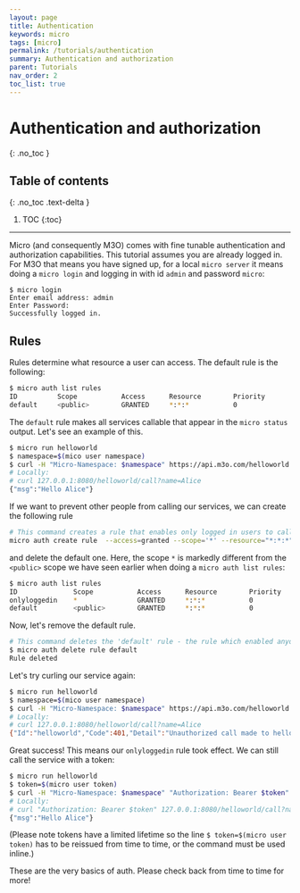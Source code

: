```yaml
---
layout: page
title: Authentication
keywords: micro
tags: [micro]
permalink: /tutorials/authentication
summary: Authentication and authorization
parent: Tutorials
nav_order: 2
toc_list: true
---
```


# Authentication and authorization
{: .no_toc }

## Table of contents
{: .no_toc .text-delta }

1. TOC
{:toc}
---

Micro (and consequently M3O) comes with fine tunable authentication and authorization capabilities.
This tutorial assumes you are already logged in. For M3O that means you have signed up, for a local `micro server` it means doing a `micro login` and logging in with
id `admin` and password `micro`:

```
$ micro login
Enter email address: admin
Enter Password: 
Successfully logged in.
```

## Rules

Rules determine what resource a user can access. The default rule is the following:

```sh
$ micro auth list rules
ID          Scope           Access      Resource        Priority
default     <public>        GRANTED     *:*:*           0
```

The `default` rule makes all services callable that appear in the `micro status` output.
Let's see an example of this.

```sh
$ micro run helloworld
$ namespace=$(mico user namespace)
$ curl -H "Micro-Namespace: $namespace" https://api.m3o.com/helloworld
# Locally:
# curl 127.0.0.1:8080/helloworld/call?name=Alice
{"msg":"Hello Alice"}
```

If we want to prevent other people from calling our services, we can create the following rule

```sh
# This command creates a rule that enables only logged in users to call the micro server
micro auth create rule  --access=granted --scope='*' --resource="*:*:*" onlyloggedin
```

and delete the default one.
Here, the scope `*` is markedly different from the `<public>` scope we have seen earlier when doing a `micro auth list rules`:

```sh
$ micro auth list rules
ID			    Scope			Access		Resource		Priority
onlyloggedin	*			    GRANTED		*:*:*			0
default			<public>		GRANTED		*:*:*			0
```

Now, let's remove the default rule.

```sh
# This command deletes the 'default' rule - the rule which enabled anyone to call the 'micro server'.
$ micro auth delete rule default
Rule deleted
```

Let's try curling our service again:

```sh
$ micro run helloworld
$ namespace=$(mico user namespace)
$ curl -H "Micro-Namespace: $namespace" https://api.m3o.com/helloworld
# Locally:
# curl 127.0.0.1:8080/helloworld/call?name=Alice
{"Id":"helloworld","Code":401,"Detail":"Unauthorized call made to helloworld:Helloworld.Call","Status":"Unauthorized"}
```

Great success! This means our `onlyloggedin` rule took effect. We can still call the service with a token:

```sh
$ micro run helloworld
$ token=$(micro user token)
$ curl -H "Micro-Namespace: $namespace" "Authorization: Bearer $token"  https://api.m3o.com/helloworld
# Locally:
# curl "Authorization: Bearer $token" 127.0.0.1:8080/helloworld/call?name=Alice
{"msg":"Hello Alice"}
```

(Please note tokens have a limited lifetime so the line `$ token=$(micro user token)` has to be reissued from time to time, or the command must be used inline.)


These are the very basics of auth. Please check back from time to time for more!
